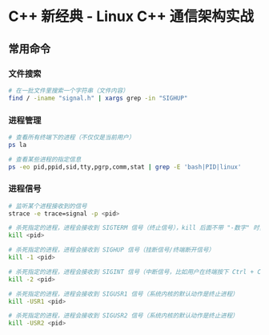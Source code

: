 # C++ 新经典 - Linux C++ 通信架构实战

## 常用命令

### 文件搜索

``` sh
# 在一批文件里搜索一个字符串（文件内容）
find / -iname "signal.h" | xargs grep -in "SIGHUP"
```

### 进程管理

``` sh
# 查看所有终端下的进程（不仅仅是当前用户）
ps la

# 查看某些进程的指定信息
ps -eo pid,ppid,sid,tty,pgrp,comm,stat | grep -E 'bash|PID|linux'
```

### 进程信号

``` sh
# 监听某个进程接收到的信号
strace -e trace=signal -p <pid>

# 杀死指定的进程，进程会接收到 SIGTERM 信号（终止信号），kill 后面不带 "-数字" 时，那个数字默认是 "-15"
kill <pid>

# 杀死指定的进程，进程会接收到 SIGHUP 信号（挂断信号/终端断开信号）
kill -1 <pid>

# 杀死指定的进程，进程会接收到 SIGINT 信号（中断信号，比如用户在终端按下 Ctrl + C）
kill -2 <pid>

# 杀死指定的进程，进程会接收到 SIGUSR1 信号（系统内核的默认动作是终止进程）
kill -USR1 <pid>

# 杀死指定的进程，进程会接收到 SIGUSR2 信号（系统内核的默认动作是终止进程）
kill -USR2 <pid>
```
